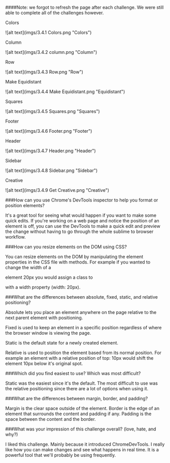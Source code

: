 ####Note: we forgot to refresh the page after each challenge. We were still able to complete all of the challenges however.

Colors

![alt text](imgs/3.4.1 Colors.png "Colors")

Column

![alt text](imgs/3.4.2 column.png "Column")

Row

![alt text](imgs/3.4.3 Row.png "Row")

Make Equidistant

![alt text](imgs/3.4.4 Make Equidistant.png "Equidistant")

Squares

![alt text](imgs/3.4.5 Squares.png "Squares")

Footer

![alt text](imgs/3.4.6 Footer.png "Footer")

Header

![alt text](imgs/3.4.7 Header.png "Header")

Sidebar

![alt text](imgs/3.4.8 Sidebar.png "Sidebar")

Creative

![alt text](imgs/3.4.9 Get Creative.png "Creative")


###How can you use Chrome's DevTools inspector to help you format or position elements?

It's a great tool for seeing what would happen if you want to make some quick edits. If you're working on a web page and notice the position of an element is off, you can use the DevTools to make a quick edit and preview the change without having to go through the whole sublime to browser workflow.

###How can you resize elements on the DOM using CSS?

You can resize elements on the DOM by manipulating the element properties in the CSS file with methods. For example if you wanted to change the width of a <p> element 20px you would assign a class to <p> with a width property (width: 20px).

###What are the differences between absolute, fixed, static, and relative positioning?

Absolute lets you place an element anywhere on the page relative to the next parent element with positioning.

Fixed is used to keep an element in a specific position regardless of where the browser window is viewing the page.

Static is the default state for a newly created element.

Relative is used to position the element based from its normal position. For example an element with a relative position of top: 10px would shift the element 10px below it's original spot.

###Which did you find easiest to use? Which was most difficult?

Static was the easiest since it's the default. The most difficult to use was the relative positioning since there are a lot of options when using it.

###What are the differences between margin, border, and padding?

Margin is the clear space outside of the element. Border is the edge of an element that surrounds the content and padding if any. Padding is the space between the content and the border.

###What was your impression of this challenge overall? (love, hate, and why?)

I liked this challenge. Mainly because it introduced ChromeDevTools. I really like how you can make changes and see what happens in real time. It is a powerful tool that we'll probably be using frequently.
